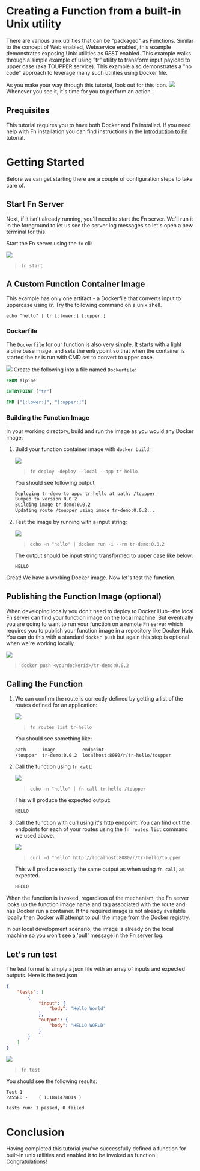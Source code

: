 # Creating a Function from a built-in Unix utility

There are various unix utilities that can be "packaged" as Functions. 
Similar to the concept of Web enabled, Webservice enabled, this example demonstrates
exposing Unix utilities as *REST* enabled. This example walks through a simple example 
of using "tr" utility to transform input payload to upper case (aka TOUPPER service).
This example also demonstrates a "no code" approach to leverage many such utilities using Docker file.

As you make your way through this tutorial, look out for this icon.
![](images/userinput.png) Whenever you see it, it's time for you to
perform an action. 

## Prequisites

This tutorial requires you to have both Docker and Fn installed. If you need
help with Fn installation you can find instructions in the
[Introduction to Fn](../Introduction/README.md) tutorial.

# Getting Started

Before we can get starting there are a couple of configuration steps to take
care of.

## Start Fn Server

Next, if it isn't already running, you'll need to start the Fn server.  We'll
run it in the foreground to let us see the server log messages so let's open a
new terminal for this.

   Start the Fn server using the `fn` cli:

   ![](images/userinput.png)
   >`fn start`

## A Custom Function Container Image

This example has only one artifact - a Dockerfile that converts input to uppercase using *tr*. 
Try the following command on a unix shell.

`echo "hello" | tr [:lower:] [:upper:]`

### Dockerfile

The `Dockerfile` for our function is also very simple.  It starts with
a light alpine base image, and sets the entrypoint so that when the container is started the
`tr` is run with CMD set to convert to upper case.

![](images/userinput.png) Create the following into a file named `Dockerfile`:

```dockerfile
FROM alpine

ENTRYPOINT ["tr"]

CMD ["[:lower:]", "[:upper:]"]
```

### Building the Function Image

In your working directory, build and run the image as you would any Docker image:

1. Build your function container image with `docker build`:

   ![](images/userinput.png)
   >`fn deploy -deploy --local --app tr-hello`
   
   You should see following output
   ```sh
   Deploying tr-demo to app: tr-hello at path: /toupper
   Bumped to version 0.0.2
   Building image tr-demo:0.0.2
   Updating route /toupper using image tr-demo:0.0.2...


2. Test the image by running with a input string:

   ![](images/userinput.png)
   >`echo -n "hello" | docker run -i --rm tr-demo:0.0.2`

   The output should be input string transformed to upper case like below:

   ```
   HELLO
   ```

Great!  We have a working Docker image.  Now let's test the function.

## Publishing the Function Image (optional)

When developing locally you don't need to deploy to Docker Hub--the
local Fn server can find your function image on the local machine. But
eventually you are going to want to run your function on a remote
Fn server which requires you to publish your function image in
a repository like Docker Hub.  You can do this with a standard `docker push` 
but again this step is optional when we're working locally.

![](images/userinput.png)
>`docker push <yourdockerid>/tr-demo:0.0.2`


## Calling the Function

1. We can confirm the route is correctly defined by getting a list of the routes
defined for an application:

   ![](images/userinput.png)
   >`fn routes list tr-hello`

   You should see something like:

   ```xml
   path      image          endpoint
   /toupper  tr-demo:0.0.2  localhost:8080/r/tr-hello/toupper

1. Call the function using `fn call`:

   ![](images/userinput.png)
   >`echo -n "hello" | fn call tr-hello /toupper`

   This will produce the expected output:

   ```sh
   HELLO
   ```

2. Call the function with curl using it's http endpoint.  You can find out the
endpoints for each of your routes using the `fn routes list` command we used
above.

   ![](images/userinput.png)
   >`curl -d "hello" http://localhost:8080/r/tr-hello/toupper`

   This will produce exactly the same output as when using `fn call`, as 
   expected.

   ```sh
   HELLO
   ```
When the function is invoked, regardless of the mechanism, the Fn server 
looks up the function image name and tag associated with the route and 
has Docker run a container. If the required image is not already available
locally then Docker will attempt to pull the image from the Docker registry.

In our local development scenario, the image is already on the local machine
so you won't see a 'pull' message in the Fn server log.

## Let's run test
The test format is simply a json file with an array of inputs and expected 
outputs. Here is the test.json
```json
{
    "tests": [
        {
            "input": {
                "body": "Hello World"
            },
            "output": {
                "body": "HELLO WORLD"
            }
        }
    ]
}
```

![](images/userinput.png)
>`fn test`

You should see the following results:

```
Test 1
PASSED -    ( 1.184147801s )

tests run: 1 passed, 0 failed

```


# Conclusion

Having completed this tutorial you've successfully defined a function for built-in unix utilities 
and enabled it to be invoked as function. Congratulations!


